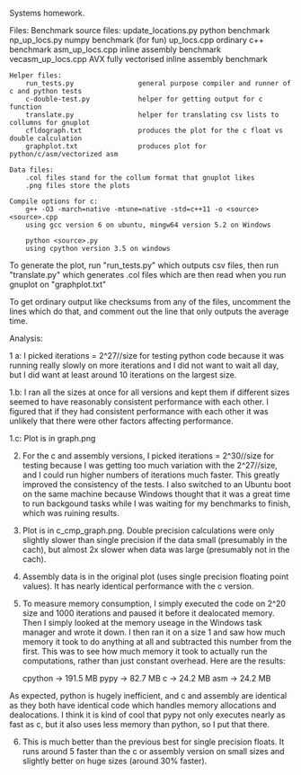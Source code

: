 Systems homework. 

Files:
	Benchmark source files:
		update_locations.py 		python benchmark
		np_up_locs.py				numpy benchmark (for fun)
		up_locs.cpp					ordinary c++ benchmark
		asm_up_locs.cpp				inline assembly benchmark
		vecasm_up_locs.cpp			AVX fully vectorised inline assembly benchmark
	
	Helper files:
		run_tests.py 				general purpose compiler and runner of c and python tests
		c-double-test.py 			helper for getting output for c function
		translate.py 				helper for translating csv lists to collumns for gnuplot
		cfldograph.txt 				produces the plot for the c float vs double calculation
		graphplot.txt				produces plot for python/c/asm/vectorized asm
		
	Data files:
		.col files stand for the collum format that gnuplot likes
		.png files store the plots
		
	Compile options for c:
		g++ -O3 -march=native -mtune=native -std=c++11 -o <source>  <source>.cpp
		using gcc version 6 on ubuntu, mingw64 version 5.2 on Windows
		
		python <source>.py
		using cpython version 3.5 on windows

To generate the plot, run "run_tests.py" which outputs csv files, then run "translate.py" which generates .col files which are then read when you run gnuplot on "graphplot.txt"

To get ordinary output like checksums from any of the files, uncomment the lines which do that, and comment out the line that only outputs the average time.


Analysis:

1 a:
	I picked iterations = 2^27//size for testing python code because it was running really slowly on more iterations and I did not want to wait all day, but I did want at least around 10 iterations on the largest size.
	
1.b:
	I ran all the sizes at once for all versions and kept them if different sizes seemed to have reasonably consistent performance with each other. I figured that if they had consistent performance with each other it was unlikely that there were other factors affecting performance.
	
1.c:
	Plot is in graph.png
	
	
2.	For the c and assembly versions, I picked iterations = 2^30//size for testing because I was getting too much variation with the 2^27//size, and I could run higher numbers of iterations much faster. This greatly improved the consistency of the tests. I also switched to an Ubuntu boot on the same machine because Windows thought that it was a great time to run backgound tasks while I was waiting for my benchmarks to finish, which was ruining results. 

3. Plot is in c_cmp_graph.png. Double precision calculations were only slightly slower than single precision if the data small (presumably in the cach), but almost 2x slower when data was large (presumably not in the cach).

4. Assembly data is in the original plot (uses single precision floating point values). It has nearly identical performance with the c version.

5. To measure memory consumption, I simply executed the code on 2^20 size and 1000 iterations and paused it before it dealocated memory. Then I simply looked at the memory useage in the Windows task manager and wrote it down. I then ran it on a size 1 and saw how much memory it took to do anything at all and subtracted this number from the first. This was to see how much memory it took to actually run the computations, rather than just constant overhead. Here are the results:

	cpython	-> 191.5 MB
	pypy 	-> 82.7 MB
	c 		-> 24.2 MB
	asm 	-> 24.2 MB

As expected, python is hugely inefficient, and c and assembly are identical as they both have identical code which handles memory allocations and dealocations. I think it is kind of cool that pypy not only executes nearly as fast as c, but it also uses less memory than python, so I put that there.

6. This is much better than the previous best for single precision floats. It runs around 5 faster than the c or assembly version on small sizes and slightly better on huge sizes (around 30% faster).
